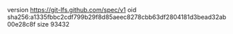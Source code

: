 version https://git-lfs.github.com/spec/v1
oid sha256:a1335fbbc2cdf799b29f8d85aeec8278cbb63df2804181d3bead32ab00e28c8f
size 93432
